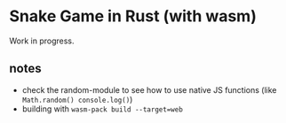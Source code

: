 # Snake Game in Rust (with wasm)
Work in progress.


## notes
- check the random-module to see how to use native JS functions (like `Math.random() console.log()`)
- building with `wasm-pack build --target=web`